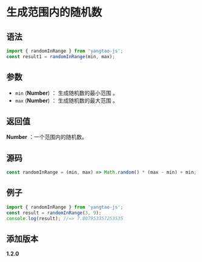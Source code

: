 # 生成范围内的随机数

## 语法

```js
import { randomInRange } from 'yangtao-js';
const result1 = randomInRange(min, max);
```

## 参数

- `min` (**Number**) ： 生成随机数的最小范围 。
- `max` (**Number**) ： 生成随机数的最大范围 。

## 返回值

**Number** ：一个范围内的随机数。

## 源码

```js
const randomInRange = (min, max) => Math.random() * (max - min) + min;
```

## 例子

```js
import { randomInRange } from 'yangtao-js';
const result = randomInRange(3, 9);
console.log(result); //=> 7.807953357253535
```

## 添加版本

**1.2.0**
